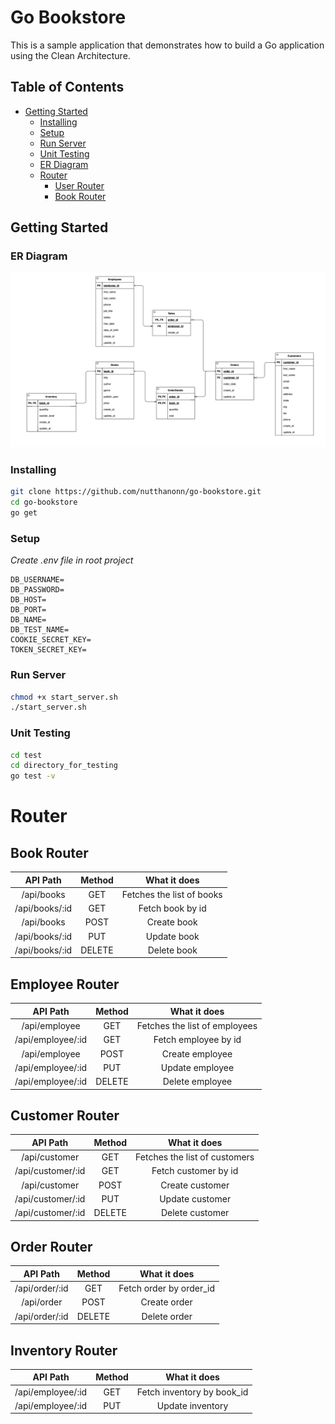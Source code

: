 # Go Bookstore

This is a sample application that demonstrates how to build a Go application using the Clean Architecture.

## Table of Contents

- [Getting Started](#getting-started)
  - [Installing](#installing)
  - [Setup](#Setup)
  - [Run Server](#run-server)
  - [Unit Testing](#unit-testing)
  - [ER Diagram](#er-diagram)
  - [Router](#installing)
    - [User Router](#user-router)
    - [Book Router](#book-router)

## Getting Started

### ER Diagram

  <img src="./assets/ER.png">

### Installing

```bash
git clone https://github.com/nutthanonn/go-bookstore.git
cd go-bookstore
go get
```

### Setup

_Create .env file in root project_

```.env
DB_USERNAME=
DB_PASSWORD=
DB_HOST=
DB_PORT=
DB_NAME=
DB_TEST_NAME=
COOKIE_SECRET_KEY=
TOKEN_SECRET_KEY=
```

### Run Server

```bash
chmod +x start_server.sh
./start_server.sh
```

### Unit Testing

```bash
cd test
cd directory_for_testing
go test -v
```

# Router

## Book Router

|    API Path    | Method |       What it does        |
| :------------: | :----: | :-----------------------: |
|   /api/books   |  GET   | Fetches the list of books |
| /api/books/:id |  GET   |     Fetch book by id      |
|   /api/books   |  POST  |        Create book        |
| /api/books/:id |  PUT   |        Update book        |
| /api/books/:id | DELETE |        Delete book        |

## Employee Router

|     API Path      | Method |         What it does          |
| :---------------: | :----: | :---------------------------: |
|   /api/employee   |  GET   | Fetches the list of employees |
| /api/employee/:id |  GET   |     Fetch employee by id      |
|   /api/employee   |  POST  |        Create employee        |
| /api/employee/:id |  PUT   |        Update employee        |
| /api/employee/:id | DELETE |        Delete employee        |

## Customer Router

|     API Path      | Method |         What it does          |
| :---------------: | :----: | :---------------------------: |
|   /api/customer   |  GET   | Fetches the list of customers |
| /api/customer/:id |  GET   |     Fetch customer by id      |
|   /api/customer   |  POST  |        Create customer        |
| /api/customer/:id |  PUT   |        Update customer        |
| /api/customer/:id | DELETE |        Delete customer        |

## Order Router

|    API Path    | Method |      What it does       |
| :------------: | :----: | :---------------------: |
| /api/order/:id |  GET   | Fetch order by order_id |
|   /api/order   |  POST  |      Create order       |
| /api/order/:id | DELETE |      Delete order       |

## Inventory Router

|     API Path      | Method |        What it does        |
| :---------------: | :----: | :------------------------: |
| /api/employee/:id |  GET   | Fetch inventory by book_id |
| /api/employee/:id |  PUT   |      Update inventory      |
